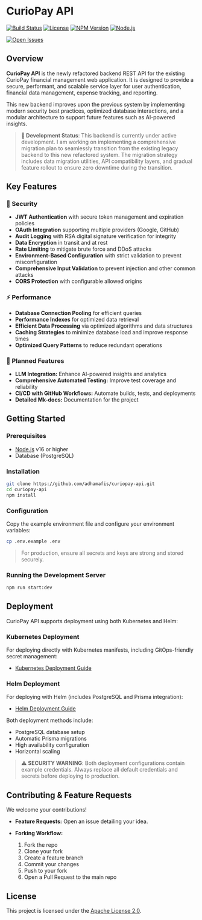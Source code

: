 # CurioPay API

[![Build Status](https://img.shields.io/github/actions/workflow/status/adhamafis/curiopay-api/test-build.yml?branch=main&label=build&style=flat-square)](https://github.com/adhamafis/curiopay-api/actions/workflows/test-build.yml)
[![License](https://img.shields.io/github/license/adhamafis/curiopay-api?style=flat-square)](https://github.com/adhamafis/curiopay-api/blob/main/LICENSE)
[![NPM Version](https://img.shields.io/npm/v/nest-backend?style=flat-square)](https://www.npmjs.com/package/nest-backend)
[![Node.js](https://img.shields.io/node/v/nest-backend?style=flat-square)](https://nodejs.org/)

<!-- [![Coverage Status](https://img.shields.io/codecov/c/github/adhamafis/curiopay-api?style=flat-square)](https://codecov.io/gh/adhamafis/curiopay-api) -->

[![Open Issues](https://img.shields.io/github/issues/adhamafis/curiopay-api?style=flat-square)](https://github.com/adhamafis/curiopay-api/issues)

## Overview

**CurioPay API** is the newly refactored backend REST API for the existing CurioPay financial management web application. It is designed to provide a secure, performant, and scalable service layer for user authentication, financial data management, expense tracking, and reporting.

This new backend improves upon the previous system by implementing modern security best practices, optimized database interactions, and a modular architecture to support future features such as AI-powered insights.

> **🚧 Development Status**: This backend is currently under active development. I am working on implementing a comprehensive migration plan to seamlessly transition from the existing legacy backend to this new refactored system. The migration strategy includes data migration utilities, API compatibility layers, and gradual feature rollout to ensure zero downtime during the transition.

## Key Features

### 🔐 Security

- **JWT Authentication** with secure token management and expiration policies
- **OAuth Integration** supporting multiple providers (Google, GitHub)
- **Audit Logging** with RSA digital signature verification for integrity
- **Data Encryption** in transit and at rest
- **Rate Limiting** to mitigate brute force and DDoS attacks
- **Environment-Based Configuration** with strict validation to prevent misconfiguration
- **Comprehensive Input Validation** to prevent injection and other common attacks
- **CORS Protection** with configurable allowed origins

### ⚡ Performance

- **Database Connection Pooling** for efficient queries
- **Performance Indexes** for optimized data retrieval
- **Efficient Data Processing** via optimized algorithms and data structures
- **Caching Strategies** to minimize database load and improve response times
- **Optimized Query Patterns** to reduce redundant operations

### 🚀 Planned Features

- **LLM Integration:** Enhance AI-powered insights and analytics
- **Comprehensive Automated Testing:** Improve test coverage and reliability
- **CI/CD with GitHub Workflows:** Automate builds, tests, and deployments
- **Detailed Mk-docs:** Documentation for the project

## Getting Started

### Prerequisites

- [Node.js](https://nodejs.org/) v16 or higher
- Database (PostgreSQL)

### Installation

```bash
git clone https://github.com/adhamafis/curiopay-api.git
cd curiopay-api
npm install
```

### Configuration

Copy the example environment file and configure your environment variables:

```bash
cp .env.example .env
```

> For production, ensure all secrets and keys are strong and stored securely.

### Running the Development Server

```bash
npm run start:dev
```

## Deployment

CurioPay API supports deployment using both Kubernetes and Helm:

### Kubernetes Deployment

For deploying directly with Kubernetes manifests, including GitOps-friendly secret management:

- [Kubernetes Deployment Guide](./k8s/README.md)

### Helm Deployment

For deploying with Helm (includes PostgreSQL and Prisma integration):

- [Helm Deployment Guide](./helm/curiopay-api/README.md)

Both deployment methods include:

- PostgreSQL database setup
- Automatic Prisma migrations
- High availability configuration
- Horizontal scaling

> **⚠️ SECURITY WARNING**: Both deployment configurations contain example credentials. Always replace all default credentials and secrets before deploying to production.

## Contributing & Feature Requests

We welcome your contributions!

- **Feature Requests:** Open an issue detailing your idea.
- **Forking Workflow:**

  1. Fork the repo
  2. Clone your fork
  3. Create a feature branch
  4. Commit your changes
  5. Push to your fork
  6. Open a Pull Request to the main repo

## License

This project is licensed under the [Apache License 2.0](LICENSE).
